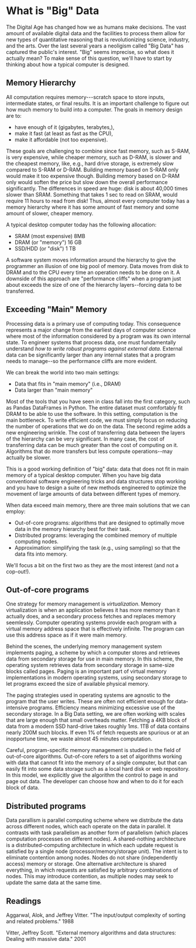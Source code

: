 # What is "Big" Data
The Digital Age has changed how we as humans make decisions. The vast amount of available digital data 
and the facilities to process them allow for new types of quantitative reasoning that is revolutionizing science, 
industry, and the arts. Over the last several years a neoligism called "Big Data" has captured the public's interest. "Big" 
seems imprecise, so what does it actually mean? To make sense of this question, we'll have to start by thinking about how a typical 
computer is designed.

## Memory Hierarchy
All computation requires memory---scratch space to store inputs, intermediate states, or final results. It is an important challenge to figure out how much memory to build into a computer. The goals in memory design are to:
- have enough of it (gigabytes, terabytes,),
- make it fast (at least as fast as the CPU),
- make it affordable (not too expensive).

These goals are challenging to combine since fast memory, such as S-RAM, is very expensive, while cheaper memory, such as D-RAM, is slower and the cheapest memory, like, e.g., hard drive storage, is extremely slow compared to S-RAM or D-RAM. Building memory based on S-RAM only would make it too expensive though. Building memory based on D-RAM only would soften the price but slow down the overall performance significantly.
The differences in speed are huge: disk is about 40,000 times slower than SRAM. Something that takes 1 sec to read on SRAM, would require 11 hours to read from disk!
Thus, almost every computer today has a memory hierarchy where it has some amount of fast memory and some amount of slower, cheaper memory. 

A typical desktop computer today has the following allocation:
- SRAM (most expensive) 8MB
- DRAM (or "memory") 16 GB
- SSD/HDD (or "disk") 1 TB

A software system moves information around the hierarchy to give the programmer an illusion of one big pool of memory. 
Data moves from disk to DRAM and to the CPU every time an operation needs to be done on it.
A downside of this approach are "performance cliffs" when a program just about exceeds the size of one of the hierarchy layers--forcing data to be transferred.

## Exceeding "Main" Memory
Processing data is a primary use of computing today. 
This consequence represents a major change from the earliest days of computer science where most of the information considered by a program was its own internal state.
To engineer systems that process data, one must fundamentally understand *how to write robust programs against external data*. 
External data can be significantly larger than any internal states that a program needs to manage--so the performance cliffs are more evident.

We can break the world into two main settings:
- Data that fits in "main memory" (i.e., DRAM)
- Data larger than "main memory" 

Most of the tools that you have seen in class fall into the first category, such as Pandas DataFrames in Python. The entire dataset must comfortably fit DRAM to be able to use the software. In this setting, computation is the main bottleneck. To write efficient code, we must simply focus on reducing the number of operations that we do on the data. 
The second regime adds a new engineering wrinkle. The cost of transferring data between the layers of the hierarchy can be very significant. In many case, the cost of transferring data can be much greater than the cost of computing on it. Algorithms that do more transfers but less compute operations--may actually be slower. 

This is a good working definition of "big" data: data that does not fit in main memory of a typical desktop computer.
When you have big data conventional software engineering tricks and data structures stop working and you have to design a suite of new methods engineered to optimize the movement of large amounts of data between different types of memory.

When data exceed main memory, there are three main solutions that we can employ:
- Out-of-core programs: algorithms that are designed to optimally move data in the memory hierarchy best for their task.
- Distributed programs: leveraging the combined memory of multiple computing nodes.
- Approximation: simplifying the task (e.g., using sampling) so that the data fits into memory.

We'll focus a bit on the first two as they are the most interest (and not a cop-out!).

## Out-of-core programs
One strategy for memory management is *virtualization*. Memory virtualization is when an application believes it has more memory than it actually does, and a secondary process fetches and replaces memory seemlessly.
Computer operating systems provide each program with a virtual memory address space that is effectively infinite. The program can use this address space as if it were main memory.

Behind the scenes, the underlying memory management system implements paging, a scheme by which a computer stores and retrieves data from secondary storage for use in main memory.
In this scheme, the operating system retrieves data from secondary storage in same-size blocks called pages. Paging is an important part of virtual memory implementations in modern operating systems, using secondary storage to let programs exceed the size of available physical memory.

The paging strategies used in operating systems are agnostic to the program that the user writes. These are often not efficient enough for data-intensive programs. Efficiency means minimizing excessive use of the secondary storage.
In a Big Data setting, we are often working with scales that are large enough that small overheads matter. Fetching a 4KB block of data from a modern SSD hard-drive takes roughly $1 ms$. 1TB of data contains nearly 200M such blocks. If even 1\% of fetch requests are spurious or at an inopportune time, we waste almost 45 minutes computation. 

Careful, program-specific memory management is studied in the field of out-of-core algorithms.
Out-of-core refers to a set of algorithms working with data that cannot fit into the memory of a single computer, but that can easily fit into some data storage such as a local hard disk or web repository.
In this model, we explicitly give the algorithm the control to page in and page out data. The developer can choose how and when to do it for each block of data.

## Distributed programs
Data parallism is parallel computing scheme where we distribute the data across different nodes, which each operate on the data in parallel. It contrasts with task parallelism as another form of parallelism (which places computation processes on different nodes). 
A shared-nothing architecture is a distributed-computing architecture in which each update request is satisfied by a single node (processor/memory/storage unit). The intent is to eliminate contention among nodes. Nodes do not share (independently access) memory or storage. One alternative architecture is shared everything, in which requests are satisfied by arbitrary combinations of nodes. This may introduce contention, as multiple nodes may seek to update the same data at the same time.

## Readings
Aggarwal, Alok, and Jeffrey Vitter. "The input/output complexity of sorting and related problems." 1988

Vitter, Jeffrey Scott. "External memory algorithms and data structures: Dealing with massive data." 2001
